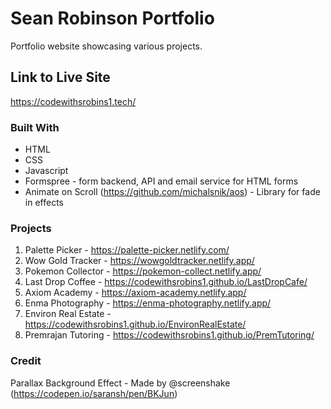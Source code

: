 # Sean Robinson Portfolio 

Portfolio website showcasing various projects.

## Link to Live Site

https://codewithsrobins1.tech/

### Built With

* HTML
* CSS
* Javascript
* Formspree - form backend, API and email service for HTML forms
* Animate on Scroll (https://github.com/michalsnik/aos) - Library for fade in effects

### Projects 

1) Palette Picker - https://palette-picker.netlify.com/
2) Wow Gold Tracker - https://wowgoldtracker.netlify.app/
3) Pokemon Collector - https://pokemon-collect.netlify.app/
4) Last Drop Coffee - https://codewithsrobins1.github.io/LastDropCafe/
5) Axiom Academy - https://axiom-academy.netlify.app/
6) Enma Photography - https://enma-photography.netlify.app/
7) Environ Real Estate - https://codewithsrobins1.github.io/EnvironRealEstate/
8) Premrajan Tutoring - https://codewithsrobins1.github.io/PremTutoring/

### Credit 

Parallax Background Effect - Made by @screenshake (https://codepen.io/saransh/pen/BKJun)
